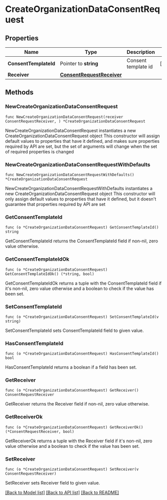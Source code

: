 # CreateOrganizationDataConsentRequest

## Properties

Name | Type | Description | Notes
------------ | ------------- | ------------- | -------------
**ConsentTemplateId** | Pointer to **string** | Consent template id | [optional] 
**Receiver** | [**ConsentRequestReceiver**](ConsentRequestReceiver.md) |  | 

## Methods

### NewCreateOrganizationDataConsentRequest

`func NewCreateOrganizationDataConsentRequest(receiver ConsentRequestReceiver, ) *CreateOrganizationDataConsentRequest`

NewCreateOrganizationDataConsentRequest instantiates a new CreateOrganizationDataConsentRequest object
This constructor will assign default values to properties that have it defined,
and makes sure properties required by API are set, but the set of arguments
will change when the set of required properties is changed

### NewCreateOrganizationDataConsentRequestWithDefaults

`func NewCreateOrganizationDataConsentRequestWithDefaults() *CreateOrganizationDataConsentRequest`

NewCreateOrganizationDataConsentRequestWithDefaults instantiates a new CreateOrganizationDataConsentRequest object
This constructor will only assign default values to properties that have it defined,
but it doesn't guarantee that properties required by API are set

### GetConsentTemplateId

`func (o *CreateOrganizationDataConsentRequest) GetConsentTemplateId() string`

GetConsentTemplateId returns the ConsentTemplateId field if non-nil, zero value otherwise.

### GetConsentTemplateIdOk

`func (o *CreateOrganizationDataConsentRequest) GetConsentTemplateIdOk() (*string, bool)`

GetConsentTemplateIdOk returns a tuple with the ConsentTemplateId field if it's non-nil, zero value otherwise
and a boolean to check if the value has been set.

### SetConsentTemplateId

`func (o *CreateOrganizationDataConsentRequest) SetConsentTemplateId(v string)`

SetConsentTemplateId sets ConsentTemplateId field to given value.

### HasConsentTemplateId

`func (o *CreateOrganizationDataConsentRequest) HasConsentTemplateId() bool`

HasConsentTemplateId returns a boolean if a field has been set.

### GetReceiver

`func (o *CreateOrganizationDataConsentRequest) GetReceiver() ConsentRequestReceiver`

GetReceiver returns the Receiver field if non-nil, zero value otherwise.

### GetReceiverOk

`func (o *CreateOrganizationDataConsentRequest) GetReceiverOk() (*ConsentRequestReceiver, bool)`

GetReceiverOk returns a tuple with the Receiver field if it's non-nil, zero value otherwise
and a boolean to check if the value has been set.

### SetReceiver

`func (o *CreateOrganizationDataConsentRequest) SetReceiver(v ConsentRequestReceiver)`

SetReceiver sets Receiver field to given value.



[[Back to Model list]](../README.md#documentation-for-models) [[Back to API list]](../README.md#documentation-for-api-endpoints) [[Back to README]](../README.md)


